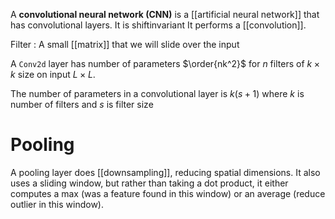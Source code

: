 A **convolutional neural network (CNN)** is a [[artificial neural network]] that has convolutional layers. It is shiftinvariant It performs a [[convolution]].

Filter
: A small [[matrix]] that we will slide over the input

A `Conv2d` layer has number of parameters $\order{nk^2}$ for $n$ filters of $k \times k$ size on input $L \times L$.

The number of parameters in a convolutional layer is $k(s + 1)$ where $k$ is number of filters and $s$ is filter size

# Pooling

A pooling layer does [[downsampling]], reducing spatial dimensions. It also uses a sliding window, but rather than taking a dot product, it either computes a max (was a feature found in this window) or an average (reduce outlier in this window).

